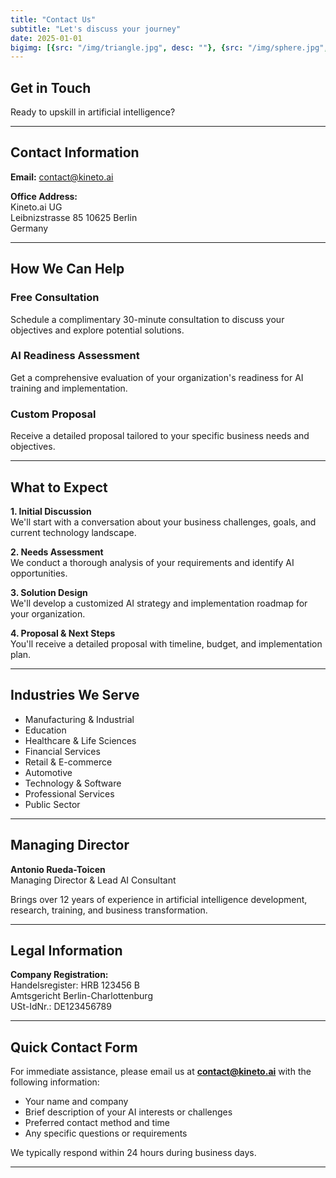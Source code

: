 ```yaml
---
title: "Contact Us"
subtitle: "Let's discuss your journey"
date: 2025-01-01
bigimg: [{src: "/img/triangle.jpg", desc: ""}, {src: "/img/sphere.jpg", desc: ""}, {src: "/img/hexagon.jpg", desc: ""}]
---
```


## Get in Touch

Ready to upskill in artificial intelligence?

---

## Contact Information

**Email:** contact@kineto.ai  

**Office Address:**  
Kineto.ai UG  
Leibnizstrasse 85
10625 Berlin  
Germany


---

## How We Can Help

###  **Free Consultation**
Schedule a complimentary 30-minute consultation to discuss your objectives and explore potential solutions.

###  **AI Readiness Assessment**
Get a comprehensive evaluation of your organization's readiness for AI training and implementation.

###  **Custom Proposal**
Receive a detailed proposal tailored to your specific business needs and objectives.

---

## What to Expect

**1. Initial Discussion**  
We'll start with a conversation about your business challenges, goals, and current technology landscape.

**2. Needs Assessment**  
We conduct a thorough analysis of your requirements and identify AI opportunities.

**3. Solution Design**  
We'll develop a customized AI strategy and implementation roadmap for your organization.

**4. Proposal & Next Steps**  
You'll receive a detailed proposal with timeline, budget, and implementation plan.

---

## Industries We Serve

- Manufacturing & Industrial
- Education
- Healthcare & Life Sciences
- Financial Services
- Retail & E-commerce
- Automotive
- Technology & Software
- Professional Services
- Public Sector

---

## Managing Director

**Antonio Rueda-Toicen**  
Managing Director & Lead AI Consultant

Brings over 12 years of experience in artificial intelligence development, research, training, and business transformation.


---

## Legal Information

**Company Registration:**  
Handelsregister: HRB 123456 B  
Amtsgericht Berlin-Charlottenburg  
USt-IdNr.: DE123456789


---

## Quick Contact Form

For immediate assistance, please email us at **contact@kineto.ai** with the following information:

- Your name and company
- Brief description of your AI interests or challenges
- Preferred contact method and time
- Any specific questions or requirements

We typically respond within 24 hours during business days.

---


